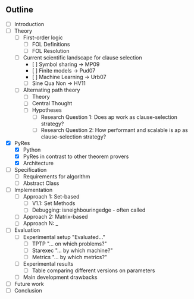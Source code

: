 

## Outline

- [ ] Introduction
- [ ] Theory
    - [ ] First-order logic
        - [ ] FOL Definitions
        - [ ] FOL Resolution
    - [ ] Current scientific landscape for clause selection
        - [ ] Symbol sharing -> MP09
        - [ ] Finite models -> Pud07
        - [ ] Machine Learning -> Urb07
        - [ ] Sine Qua Non -> HV11
    - [ ] Alternating path theory
        - [ ] Theory
        - [ ] Central Thought
        - [ ] Hypotheses
            - [ ] Research Question 1: Does ap work as clause-selection strategy?
            - [ ] Research Question 2: How performant and scalable is ap as clause-selection strategy?
- [x] PyRes
    - [x] Python
    - [x] PyRes in contrast to other theorem provers
    - [x] Architecture
- [ ] Specification
    - [ ] Requirements for algorithm
    - [ ] Abstract Class
- [ ] Implementation
    - [ ] Approach 1: Set-based
        - [ ] V1.1: Set Methods
        - [ ] Debugging: isneighbouringedge - often called
    - [ ] Approach 2: Matrix-based
    - [ ] Approach N: _
- [ ] Evaluation 
    - [ ] Experimental setup "Evaluated..."
      - [ ] TPTP "... on which problems?"
      - [ ] Starexec "... by which machine?" 
      - [ ] Metrics "... by which metrics?" 
    - [ ] Experimental results
        - [ ] Table comparing different versions on parameters
    - [ ] Main development drawbacks
- [ ] Future work
- [ ] Conclusion
